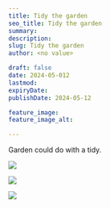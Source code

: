 ```yaml
---
title: Tidy the garden
seo_title: Tidy the garden
summary: 
description: 
slug: Tidy the garden
author: <no value>

draft: false
date: 2024-05-012
lastmod: 
expiryDate: 
publishDate: 2024-05-12

feature_image: 
feature_image_alt: 

---
```

Garden could do with a tidy.

![](/images/0666.jpeg)

![](/images/0667.jpeg)

![](/images/0668.jpeg)